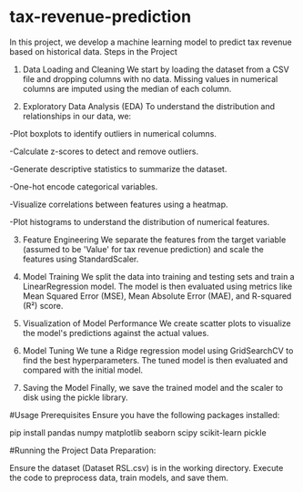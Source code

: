 # tax-revenue-prediction
In this project, we develop a machine learning model to predict
tax revenue based on historical data.
Steps in the Project
1. Data Loading and Cleaning
We start by loading the dataset from a CSV file and dropping columns with no data.
Missing values in numerical columns are imputed using the median of each column.

3. Exploratory Data Analysis (EDA)
To understand the distribution and relationships in our data, we:

-Plot boxplots to identify outliers in numerical columns.

-Calculate z-scores to detect and remove outliers.

-Generate descriptive statistics to summarize the dataset.

-One-hot encode categorical variables.

-Visualize correlations between features using a heatmap.

-Plot histograms to understand the distribution of numerical features.

3. Feature Engineering
We separate the features from the target variable
(assumed to be 'Value' for tax revenue prediction)
and scale the features using StandardScaler.

5. Model Training
We split the data into training and testing sets and train a LinearRegression model.
The model is then evaluated using metrics like Mean Squared Error (MSE),
Mean Absolute Error (MAE), and R-squared (R²) score.

7. Visualization of Model Performance
We create scatter plots to visualize the model's
predictions against the actual values.

9. Model Tuning
We tune a Ridge regression model using GridSearchCV to find the best hyperparameters.
The tuned model is then evaluated and compared with the initial model.

10. Saving the Model
Finally, we save the trained model and the scaler to disk using the pickle library.

#Usage
Prerequisites
Ensure you have the following packages installed:

pip install pandas numpy matplotlib seaborn scipy scikit-learn pickle

#Running the Project
Data Preparation:

Ensure the dataset (Dataset RSL.csv) is in the working directory.
Execute the code to preprocess data, train models, and save them.
